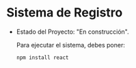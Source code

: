 <h1>Sistema de Registro</h1>

- Estado del Proyecto: "En construcción".

  Para ejecutar el sistema, debes poner:

  ```npm install react```
